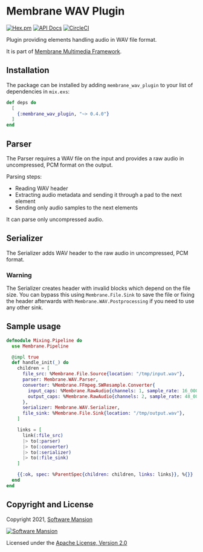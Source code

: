 # Membrane WAV Plugin

[![Hex.pm](https://img.shields.io/hexpm/v/membrane_wav_plugin.svg)](https://hex.pm/packages/membrane_wav_plugin)
[![API Docs](https://img.shields.io/badge/api-docs-yellow.svg?style=flat)](https://hexdocs.pm/membrane_wav_plugin)
[![CircleCI](https://circleci.com/gh/membraneframework/membrane_wav_plugin.svg?style=svg)](https://circleci.com/gh/membraneframework/membrane_wav_plugin)

Plugin providing elements handling audio in WAV file format.

It is part of [Membrane Multimedia Framework](https://membraneframework.org).

## Installation

The package can be installed by adding `membrane_wav_plugin` to your list of dependencies in `mix.exs`:

```elixir
def deps do
  [
    {:membrane_wav_plugin, "~> 0.4.0"}
  ]
end
```

## Parser

The Parser requires a WAV file on the input and provides a raw audio in uncompressed, PCM format on
the output.

Parsing steps:

- Reading WAV header
- Extracting audio metadata and sending it through a pad to the next element
- Sending only audio samples to the next elements

It can parse only uncompressed audio.

## Serializer

The Serializer adds WAV header to the raw audio in uncompressed, PCM format.

### Warning

The Serializer creates header with invalid blocks which depend on the file size. You can bypass this
using `Membrane.File.Sink` to save the file or fixing the header afterwards with `Membrane.WAV.Postprocessing`
if you need to use any other sink.

## Sample usage

```elixir
defmodule Mixing.Pipeline do
  use Membrane.Pipeline

  @impl true
  def handle_init(_) do
    children = [
      file_src: %Membrane.File.Source{location: "/tmp/input.wav"},
      parser: Membrane.WAV.Parser,
      converter: %Membrane.FFmpeg.SWResample.Converter{
        input_caps: %Membrane.RawAudio{channels: 1, sample_rate: 16_000, sample_format: :s16le},
        output_caps: %Membrane.RawAudio{channels: 2, sample_rate: 48_000, sample_format: :s16le}
      },
      serializer: Membrane.WAV.Serializer,
      file_sink: %Membrane.File.Sink{location: "/tmp/output.wav"},
    ]

    links = [
      link(:file_src)
      |> to(:parser)
      |> to(:converter)
      |> to(:serializer)
      |> to(:file_sink)
    ]

    {{:ok, spec: %ParentSpec{children: children, links: links}}, %{}}
  end
end
```

## Copyright and License

Copyright 2021, [Software Mansion](https://swmansion.com/?utm_source=git&utm_medium=readme&utm_campaign=membrane)

[![Software Mansion](https://logo.swmansion.com/logo?color=white&variant=desktop&width=200&tag=membrane-github)](https://swmansion.com/?utm_source=git&utm_medium=readme&utm_campaign=membrane)

Licensed under the [Apache License, Version 2.0](LICENSE)
